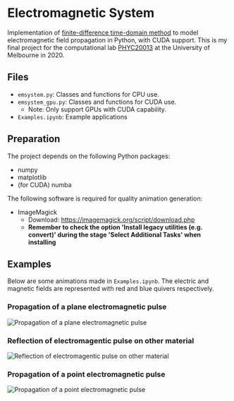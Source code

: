# Electromagnetic System

Implementation of [finite-difference time-domain method](https://ieeexplore.ieee.org/document/1138693/) to model electromagnetic field propagation in Python, with CUDA support. This is my final project for the computational lab [PHYC20013](https://handbook.unimelb.edu.au/2020/subjects/phyc20013) at the University of Melbourne in 2020.

## Files

* `emsystem.py`: Classes and functions for CPU use.
* `emsystem_gpu.py`: Classes and functions for CUDA use.
  * Note: Only support GPUs with CUDA capability.
* `Examples.ipynb`: Example applications

## Preparation

The project depends on the following Python packages:

* numpy
* matplotlib
* (for CUDA) numba

The following software is required for quality animation generation:

* ImageMagick
  * Download: <https://imagemagick.org/script/download.php>
  * **Remember to check the option 'Install legacy utilities (e.g. convert)' during the stage 'Select Additional Tasks' when installing**

## Examples

Below are some animations made in `Examples.ipynb`. The electric and magnetic fields are represented with red and blue quivers respectively.

### Propagation of a plane electromagnetic pulse

![Propagation of a plane electromagnetic pulse](gallery/plane-pulse-propagation-gpu.gif)

### Reflection of electromagentic pulse on other material

![Reflection of electromagentic pulse on other material](gallery/plane-pulse-reflection-gpu.gif)

### Propagation of a point electromagnetic pulse

![Propagation of a point electromagnetic pulse](gallery/point-pulse-propagation-gpu.gif)
